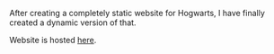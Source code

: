 After creating a completely static website for Hogwarts, I have finally created a dynamic version of that. 

Website is hosted <a href="http://hogwarts.pythonanywhere.com">here</a>.
